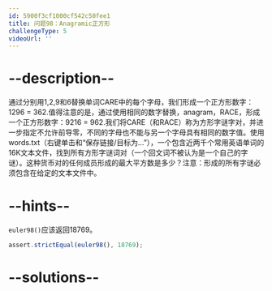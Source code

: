 ```yaml
---
id: 5900f3cf1000cf542c50fee1
title: 问题98：Anagramic正方形
challengeType: 5
videoUrl: ''
---
```


# --description--

通过分别用1,2,9和6替换单词CARE中的​​每个字母，我们形成一个正方形数字：1296 = 362.值得注意的是，通过使用相同的数字替换，anagram，RACE，形成一个正方形数字：9216 = 962.我们将CARE（和RACE）称为方形字谜字对，并进一步指定不允许前导零，不同的字母也不能与另一个字母具有相同的数字值。使用words.txt（右键单击和“保存链接/目标为...”），一个包含近两千个常用英语单词的16K文本文件，找到所有方形字谜词对（一个回文词不被认为是一个自己的字谜）。这种货币对的任何成员形成的最大平方数是多少？注意：形成的所有字谜必须包含在给定的文本文件中。

# --hints--

`euler98()`应该返回18769。

```js
assert.strictEqual(euler98(), 18769);
```

# --solutions--


